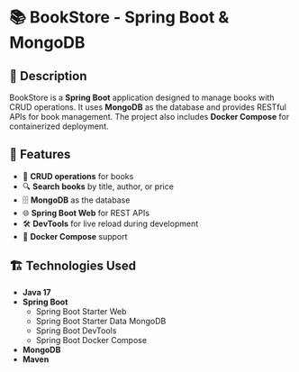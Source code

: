 # 📚 BookStore - Spring Boot & MongoDB

## 📝 Description
BookStore is a **Spring Boot** application designed to manage books with CRUD operations. It uses **MongoDB** as the database and provides RESTful APIs for book management. The project also includes **Docker Compose** for containerized deployment.

## 🚀 Features
- 📖 **CRUD operations** for books  
- 🔍 **Search books** by title, author, or price  
- 🗄️ **MongoDB** as the database  
- 🌐 **Spring Boot Web** for REST APIs  
- 🛠️ **DevTools** for live reload during development  
- 🐳 **Docker Compose** support  

## 🏗️ Technologies Used
- **Java 17**
- **Spring Boot**
  - Spring Boot Starter Web  
  - Spring Boot Starter Data MongoDB  
  - Spring Boot DevTools  
  - Spring Boot Docker Compose  
- **MongoDB**
- **Maven**

